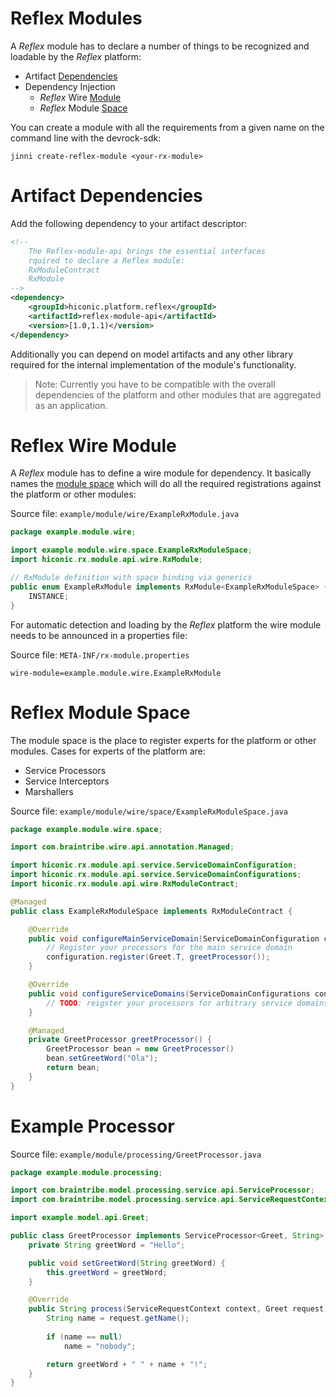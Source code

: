 # Reflex Modules

A _Reflex_ module has to declare a number of things to be recognized and loadable by the _Reflex_ platform:

* Artifact [Dependencies](#artifact-dependencies)
* Dependency Injection
  * _Reflex_ Wire [Module](#reflex-wire-module)
  * _Reflex_ Module [Space](#reflex-module-space)

You can create a module with all the requirements from a given name on the command line with the devrock-sdk:

```
jinni create-reflex-module <your-rx-module>
```

# Artifact Dependencies

Add the following dependency to your artifact descriptor:

```xml
<!-- 
    The Reflex-module-api brings the essential interfaces
    rquired to declare a Reflex module:
    RxModuleContract
    RxModule 
-->
<dependency>
    <groupId>hiconic.platform.reflex</groupId>
    <artifactId>reflex-module-api</artifactId>
    <version>[1.0,1.1)</version>
</dependency>
```

Additionally you can depend on model artifacts and any other library required for the internal implementation of the module's functionality.

> Note: Currently you have to be compatible with the overall dependencies of the platform and other modules that are aggregated as an application.

# Reflex Wire Module

A _Reflex_ module has to define a wire module for dependency. It basically names the [module space](#reflex-module-space) which will do all the required registrations against the platform or other modules:

Source file: `example/module/wire/ExampleRxModule.java`

```java
package example.module.wire;

import example.module.wire.space.ExampleRxModuleSpace;
import hiconic.rx.module.api.wire.RxModule;

// RxModule definition with space binding via generics
public enum ExampleRxModule implements RxModule<ExampleRxModuleSpace> {
	INSTANCE;
}
```

For automatic detection and loading by the _Reflex_ platform the wire module needs to be announced in a properties file:

Source file: `META-INF/rx-module.properties`

```properties
wire-module=example.module.wire.ExampleRxModule
```
# Reflex Module Space

The module space is the place to register experts for the platform or other modules. Cases for experts of the platform are:

* Service Processors
* Service Interceptors
* Marshallers

Source file: `example/module/wire/space/ExampleRxModuleSpace.java`

```java
package example.module.wire.space;

import com.braintribe.wire.api.annotation.Managed;

import hiconic.rx.module.api.service.ServiceDomainConfiguration;
import hiconic.rx.module.api.service.ServiceDomainConfigurations;
import hiconic.rx.module.api.wire.RxModuleContract;

@Managed
public class ExampleRxModuleSpace implements RxModuleContract {

    @Override
    public void configureMainServiceDomain(ServiceDomainConfiguration configuration) {
        // Register your processors for the main service domain
        configuration.register(Greet.T, greetProcessor());
    }

    @Override
    public void configureServiceDomains(ServiceDomainConfigurations configurations) {
        // TODO: reigster your processors for arbitrary service domains
    }

    @Managed
    private GreetProcessor greetProcessor() {
        GreetProcessor bean = new GreetProcessor()
        bean.setGreetWord("Ola");
        return bean;
    }
}
```

# Example Processor

Source file: `example/module/processing/GreetProcessor.java`
```java
package example.module.processing;

import com.braintribe.model.processing.service.api.ServiceProcessor;
import com.braintribe.model.processing.service.api.ServiceRequestContext;

import example.model.api.Greet;

public class GreetProcessor implements ServiceProcessor<Greet, String> {
    private String greetWord = "Hello";

    public void setGreetWord(String greetWord) {
        this.greetWord = greetWord;
    }

    @Override
    public String process(ServiceRequestContext context, Greet request) {
        String name = request.getName();
        
        if (name == null)
            name = "nobody";

        return greetWord + " " + name + "!";
    }
}
```

